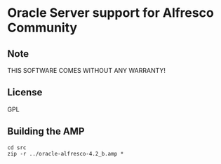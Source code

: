 Oracle Server support for Alfresco Community
============================================

Note
----
THIS SOFTWARE COMES WITHOUT ANY WARRANTY!


License
-------
GPL


Building the AMP
----------------
    cd src
    zip -r ../oracle-alfresco-4.2_b.amp *

